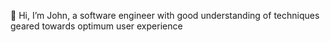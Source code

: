 👋 Hi, I’m John, a software engineer with good understanding of techniques geared towards optimum user experience

